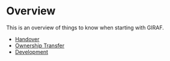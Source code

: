 # Overview

This is an overview of things to know when starting with GIRAF. 

- [Handover](./handover.md)    
- [Ownership Transfer](./ownership_transfer.md)
- [Development](./development.md)        